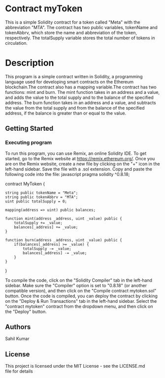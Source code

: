 # Contract myToken
This is a simple Solidity contract for a token called "Meta" with the abbreviation "MTA". The contract has two public variables, tokenName and tokenAbbrv, which store the name and abbreviation of the token, respectively. The totalSupply variable stores the total number of tokens in circulation.

# Description
This program is a simple contract written in Solidity, a programming language used for developing smart contracts on the Ethereum blockchain.The contract also has a mapping variable.The contract has two functions: mint and burn. The mint function takes in an address and a value, and adds the value to the total supply and to the balance of the specified address. The burn function takes in an address and a value, and subtracts the value from the total supply and from the balance of the specified address, if the balance is greater than or equal to the value.

## Getting Started
### Executing program
To run this program, you can use Remix, an online Solidity IDE. To get started, go to the Remix website at https://remix.ethereum.org/.
Once you are on the Remix website, create a new file by clicking on the "+" icon in the left-hand sidebar. Save the file with a .sol extension. Copy and paste the following code into the file:
javascript
pragma solidity ^0.8.18;

contract MyToken {

    string public tokenName = "Meta";
    string public tokenAbbrv = "MTA";
    uint public totalSupply = 0;

    mapping(address => uint) public balances;
    
    function mint(address _address, uint _value) public {
        totalSupply += _value;
        balances[_address] += _value;
    }
    
    function burn(address _address, uint _value) public {
        if(balances[_address] >= _value) {
            totalSupply -= _value;
            balances[_address] -= _value;
        }
    }
}


To compile the code, click on the "Solidity Compiler" tab in the left-hand sidebar. Make sure the "Compiler" option is set to "0.8.18" (or another compatible version), and then click on the "Compile contract mytoken.sol" button.
Once the code is compiled, you can deploy the contract by clicking on the "Deploy & Run Transactions" tab in the left-hand sidebar. Select the "contract mytoken" contract from the dropdown menu, and then click on the "Deploy" button.
## Authors
Sahil Kumar
## License
This project is licensed under the MIT License - see the LICENSE.md file for details
